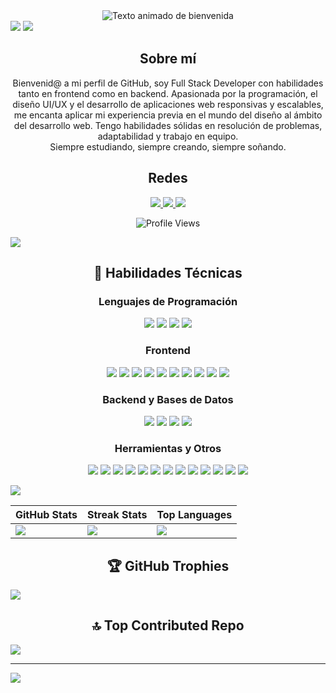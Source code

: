 <div align="center">
  <img src="https://readme-typing-svg.herokuapp.com?font=Open+Sans&weight=200&size=17&duration=4000&pause=1000&color=008080&background=58E0FF00&center=true&multiline=true&random=false&width=435&lines=Hola%2C+soy+Gabriella+Bevilacqua;Bienvenid@+a+este+pequeño+mundo+de+programación" alt="Texto animado de bienvenida" />
</div>
<img src="https://res.cloudinary.com/dzqgni1qi/image/upload/v1753292886/imagecv02_dftusf.webp">

<!-- Línea separadora -->
<img src="https://user-images.githubusercontent.com/73097560/115834477-dbab4500-a447-11eb-908a-139a6edaec5c.gif">

<h2 align="center">
  Sobre mí
</h2>

<div align="center">
Bienvenid@ a mi perfil de GitHub, soy Full Stack Developer con habilidades tanto en frontend como en backend. Apasionada por la programación, el diseño UI/UX y el desarrollo de aplicaciones web responsivas y escalables, me encanta aplicar mi experiencia previa en el mundo del diseño al ámbito del desarrollo web. Tengo habilidades sólidas en resolución de problemas, adaptabilidad y trabajo en equipo. </br> Siempre estudiando, siempre creando, siempre soñando.
</div>

<h2 align="center">
  Redes 
</h2>
<p align="center">
  <a href="https://discord.gg/gabriella_bevilacqua_60523">
    <img src="https://img.shields.io/badge/Discord-%237289DA.svg?logo=discord&logoColor=white" />
  </a>
  <a href="https://linkedin.com/in/gabriellabevilacqua">
    <img src="https://img.shields.io/badge/LinkedIn-%230077B5.svg?logo=linkedin&logoColor=white" />
  </a>
  <a href="mailto:bevilacquapajob@gmail.com">
    <img src="https://img.shields.io/badge/Email-D14836?logo=gmail&logoColor=white" />
  </a>
</p>

<p align="center">
  <img src="https://komarev.com/ghpvc/?username=GabyBevilacqua&style=for-the-badge&color=FF4500" alt="Profile Views" />
</p>

<!-- Línea separadora -->
<img src="https://user-images.githubusercontent.com/73097560/115834477-dbab4500-a447-11eb-908a-139a6edaec5c.gif">

<h2 align="center">
  🚀 Habilidades Técnicas
</h2>
<h3 align="center">Lenguajes de Programación</h3>
<p align="center">
  <img src="https://img.shields.io/badge/-TypeScript-3178C6?style=for-the-badge&logo=typescript&logoColor=white" />
  <img src="https://img.shields.io/badge/-JavaScript-F7DF1E?style=for-the-badge&logo=javascript&logoColor=black" />
  <img src="https://img.shields.io/badge/-Python-3776AB?style=for-the-badge&logo=python&logoColor=white" />
  <img src="https://img.shields.io/badge/-Java-007396?style=for-the-badge&logo=java&logoColor=white" />
</p>
<h3 align="center">Frontend</h3>
<p align="center">
  <img src="https://img.shields.io/badge/-React-61DAFB?style=for-the-badge&logo=react&logoColor=black" />
  <img src="https://img.shields.io/badge/React_Router-CA4245?style=for-the-badge&logo=react-router&logoColor=white" />
  <img src="https://img.shields.io/badge/Next-black?style=for-the-badge&logo=next.js&logoColor=white" />
  <img src="https://img.shields.io/badge/-GSAP-38B2AC?style=for-the-badge&logo=gsap&logoColor=white" />
  <img src="https://img.shields.io/badge/-HTML5-E34F26?style=for-the-badge&logo=html5&logoColor=white" />
  <img src="https://img.shields.io/badge/-CSS3-1572B6?style=for-the-badge&logo=css3&logoColor=white" />
  <img src="https://img.shields.io/badge/bootstrap-%238511FA.svg?style=for-the-badge&logo=bootstrap&logoColor=white" />
  <img src="https://img.shields.io/badge/-Tailwind_CSS-38B2AC?style=for-the-badge&logo=tailwind-css&logoColor=white" />
  <img src="https://img.shields.io/badge/WordPress-%23117AC9.svg?style=for-the-badge&logo=WordPress&logoColor=white" />
  <img src="https://img.shields.io/badge/jquery-%230769AD.svg?style=for-the-badge&logo=jquery&logoColor=white" />
</p>
<h3 align="center">Backend y Bases de Datos</h3>
<p align="center">
  <img src="https://img.shields.io/badge/-Node.js-339933?style=for-the-badge&logo=node.js&logoColor=white" />
  <img src="https://img.shields.io/badge/-MySQL-4479A1?style=for-the-badge&logo=mysql&logoColor=white" />
  <img src="https://img.shields.io/badge/-Flask-000000?style=for-the-badge&logo=flask&logoColor=white" />
  <img src="https://img.shields.io/badge/JWT-black?style=for-the-badge&logo=JSON%20web%20tokens" />
</p>
<h3 align="center">Herramientas y Otros</h3>
<p align="center">
  <img src="https://img.shields.io/badge/-Git-F05032?style=for-the-badge&logo=git&logoColor=white" />
  <img src="https://img.shields.io/badge/-GitHub-181717?style=for-the-badge&logo=github&logoColor=white" />
  <img src="https://img.shields.io/badge/-GitHub_Desktop-181717?style=for-the-badge&logo=github&logoColor=white" />
  <img src="https://img.shields.io/badge/-VS_Code-007ACC?style=for-the-badge&logo=visual-studio-code&logoColor=white" />
  <img src="https://img.shields.io/badge/-Postman-FF6C37?style=for-the-badge&logo=postman&logoColor=white" />
  <img src="https://img.shields.io/badge/-Figma-F24E1E?style=for-the-badge&logo=figma&logoColor=white" />
  <img src="https://img.shields.io/badge/-Docker-2496ED?style=for-the-badge&logo=docker&logoColor=white" />
  <img src="https://img.shields.io/badge/vercel-%23000000.svg?style=for-the-badge&logo=vercel&logoColor=white" />
  <img src="https://img.shields.io/badge/Render-%46E3B7.svg?style=for-the-badge&logo=render&logoColor=white" />
  <img src="https://img.shields.io/badge/adobe%20photoshop-%2331A8FF.svg?style=for-the-badge&logo=adobe%20photoshop&logoColor=white" />
  <img src="https://img.shields.io/badge/adobe%20illustrator-%23FF9A00.svg?style=for-the-badge&logo=adobe%20illustrator&logoColor=white" />
  <img src="https://img.shields.io/badge/blender-%23F5792A.svg?style=for-the-badge&logo=blender&logoColor=white" />
  <img src="https://img.shields.io/badge/SketchUp-005F9E?style=for-the-badge&logo=sketchup&logoColor=white" />
</p>
<!-- Línea separadora -->
<img src="https://user-images.githubusercontent.com/73097560/115834477-dbab4500-a447-11eb-908a-139a6edaec5c.gif">

| GitHub Stats | Streak Stats | Top Languages |
|-------------|-------------|--------------|
| ![](https://github-readme-stats.vercel.app/api?username=GabyBevilacqua&theme=dark&hide_border=false&include_all_commits=false&count_private=false) | ![](https://github-readme-streak-stats.herokuapp.com/?user=GabyBevilacqua&theme=dark&hide_border=false) | ![](https://github-readme-stats.vercel.app/api/top-langs/?username=GabyBevilacqua&theme=dark&hide_border=false&include_all_commits=false&count_private=false&layout=compact) |


<h2 align="center"> 
  🏆 GitHub Trophies
</h2>

![](https://github-profile-trophy.vercel.app/?username=GabyBevilacqua&theme=radical&no-frame=false&no-bg=true&margin-w=4)

<h2 align="center"> 
  🔝 Top Contributed Repo
</h2>

![](https://github-contributor-stats.vercel.app/api?username=GabyBevilacqua&limit=5&theme=dark&combine_all_yearly_contributions=true)

---
[![](https://visitcount.itsvg.in/api?id=GabyBevilacqua&icon=0&color=0)](https://visitcount.itsvg.in)

<!-- Proudly created with GPRM ( https://gprm.itsvg.in ) -->
